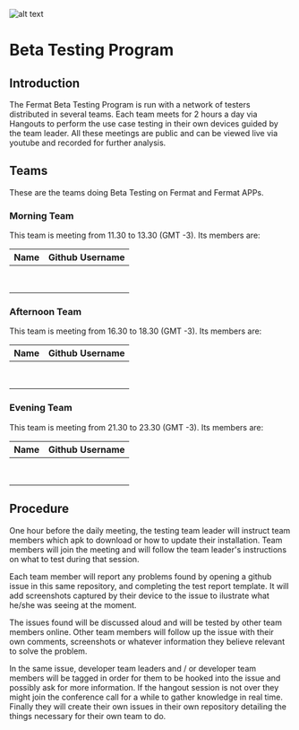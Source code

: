 <!-- all links tested by laderuner -->
![alt text](https://github.com/bitDubai/media-kit/blob/master/MediaKit/Fermat%20Branding/Fermat%20Logotype/Fermat_Logo_3D.png "Fermat Logo")

# Beta Testing Program

## Introduction

The Fermat Beta Testing Program is run with a network of testers distributed in several teams. Each team meets for 2 hours a day via Hangouts to perform the use case testing in their own devices guided by the team leader. All these meetings are public and can be viewed live via youtube and recorded for further analysis. 

## Teams

These are the teams doing Beta Testing on Fermat and Fermat APPs.

### Morning Team

This team is meeting from 11.30 to 13.30 (GMT -3). Its members are:

|Name|Github Username|
|:--:|:--:|
|    |    |
|    |    |
|    |    |
|    |    |
|    |    |
|    |    |
|    |    |
|    |    |


### Afternoon Team

This team is meeting from 16.30 to 18.30 (GMT -3). Its members are:

|Name|Github Username|
|:--:|:--:|
|    |    |
|    |    |
|    |    |
|    |    |
|    |    |
|    |    |
|    |    |
|    |    |



### Evening Team

This team is meeting from 21.30 to 23.30 (GMT -3). Its members are:

|Name|Github Username|
|:--:|:--:|
|    |    |
|    |    |
|    |    |
|    |    |
|    |    |
|    |    |
|    |    |
|    |    |


## Procedure

One hour before the daily meeting, the testing team leader will instruct team members which apk to download or how to update their installation. Team members will join the meeting and will follow the team leader's instructions on what to test during that session.

Each team member will report any problems found by opening a github issue in this same repository, and completing the test report template. It will add screenshots captured by their device to the issue to ilustrate what he/she was seeing at the moment. 

The issues found will be discussed aloud and will be tested by other team members online. Other team members will follow up the issue with their own comments, screenshots or whatever information they believe relevant to solve the problem. 

In the same issue, developer team leaders and / or developer team members will be tagged in order for them to be hooked into the issue and possibly ask for more information. If the hangout session is not over they might join the conference call for a while to gather knowledge in real time. Finally they will create their own issues in their own repository detailing the things necessary for their own team to do. 


